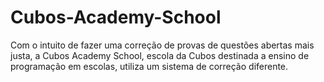 # Cubos-Academy-School
Com o intuito de fazer uma correção de provas de questões abertas mais justa, a Cubos Academy School, escola da Cubos destinada a ensino de programação em escolas, utiliza um sistema de correção diferente.
